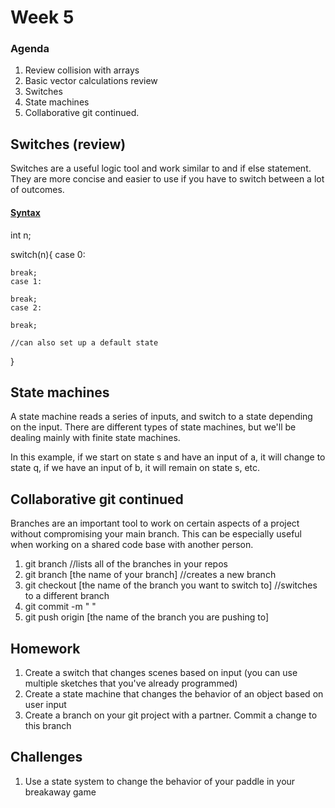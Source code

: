# Week 5 

### Agenda 
1. Review collision with arrays 
2. Basic vector calculations review
3. Switches 
4. State machines 
5. Collaborative git continued. 


## Switches (review)
Switches are a useful logic tool and work similar to and if else statement. They are more concise and easier to use if you have to switch between a lot of outcomes. 

#### [Syntax](https://processing.org/reference/switch.html "") 

int n;

switch(n){
	case 0: 

	break; 
	case 1: 

	break; 
	case 2: 

	break; 
	
	//can also set up a default state 
}



## State machines 
A state machine reads a series of inputs, and switch to a state depending on the input. There are different types of state machines, but we'll be dealing mainly with finite state machines. 

[](https://i0.wp.com/blog.markshead.com/wp-content/uploads/2011/02/simple-state-machine.png?zoom=2&resize=304%2C183&ssl=1 "")
In this example, if we start on state s and have an input of a, it will change to state q, if we have an input of b, it will remain on state s, etc. 



## Collaborative git continued 
Branches are an important tool to work on certain aspects of a project without compromising your main branch. This can be especially useful when working on a shared code base with another person. 

1. git branch //lists all of the branches in your repos
2. git branch [the name of your branch] //creates a new branch
3. git checkout [the name of the branch you want to switch to] //switches to a different branch 
4. git commit -m " "
5. git push origin [the name of the branch you are pushing to]



## Homework 
1. Create a switch that changes scenes based on input (you can use multiple sketches that you've already programmed)
2. Create a state machine that changes the behavior of an object based on user input 
3. Create a branch on your git project with a partner. Commit a change to this branch 

## Challenges 
1. Use a state system to change the behavior of your paddle in your breakaway game 






